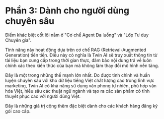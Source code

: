 # Phần 3: Dành cho người dùng chuyên sâu

Điểm khác biệt cốt lõi nằm ở "Cơ chế Agent Đa luồng" và "Lớp Tư duy Chuyên gia".

Tính năng này hoạt động dựa trên cơ chế RAG (Retrieval-Augmented Generation) tiên tiến. Điều này có nghĩa là Twin AI sẽ truy xuất thông tin từ tài liệu bạn cung cấp trong thời gian thực, đảm bảo nội dung trả về luôn chính xác theo kiến thức của bạn mà không làm thay đổi mô hình nền tảng.

Đây là một trong những thế mạnh lớn nhất. Do được tinh chỉnh và huấn luyện chuyên sâu với kho dữ liệu tiếng Việt chất lượng cao trong lĩnh vực marketing, Twin AI có khả năng sử dụng văn phong tự nhiên, phù hợp văn hóa Việt, hiểu sâu các thuật ngữ ngành và tạo ra các sản phẩm có tính thuyết phục cao với người dùng Việt.

Đây là những giá trị cộng thêm đặc biệt dành cho các khách hàng đăng ký gói cao cấp.


